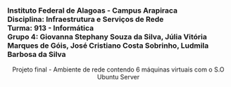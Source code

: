 ### Instituto Federal de Alagoas - Campus Arapiraca<br>Disciplina: Infraestrutura e Serviços de Rede<br>Turma: 913 - Informática<br>Grupo 4: Giovanna Stephany Souza da Silva, Júlia Vitória Marques de Góis, José Cristiano Costa Sobrinho, Ludmila Barbosa da Silva

<p align="center">Projeto final - Ambiente de rede contendo 6 máquinas virtuais com o S.O Ubuntu Server<p>
